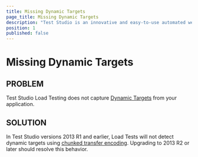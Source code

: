 ```yaml
---
title: Missing Dynamic Targets
page_title: Missing Dynamic Targets
description: "Test Studio is an innovative and easy-to-use automated web, WPF and load testing solution. Test Studio tests support essential technologies like ASP.NET AJAX, Silverlight, PHP and MVC. HTML5, Testing framework, functional testing, performance testing, load testing, exploratory testing, manual testing."
position: 1
published: false
---
```

# Missing Dynamic Targets

## PROBLEM

Test Studio Load Testing does not capture <a href="/features/testing-types/load-testing/dynamic-targets" target="_blank">Dynamic Targets</a> from your application.

## SOLUTION

In Test Studio versions 2013 R1 and earlier, Load Tests will not detect dynamic targets using <a href="http://www.w3.org/Protocols/rfc2616/rfc2616-sec3.html#sec3.6.1" target="_blank">chunked transfer encoding</a>. Upgrading to 2013 R2 or later should resolve this behavior.

